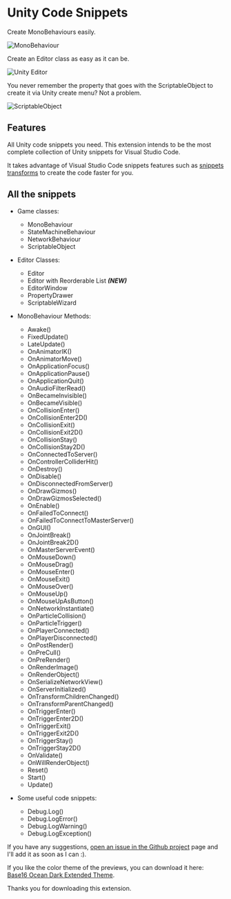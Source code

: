 # Unity Code Snippets #

Create MonoBehaviours easily.

![MonoBehaviour](https://raw.githubusercontent.com/kleber-swf/vscode-unity-code-snippets/master/images/usage-01.gif)

Create an Editor class as easy as it can be.

![Unity Editor](https://raw.githubusercontent.com/kleber-swf/vscode-unity-code-snippets/master/images/usage-02.gif)

You never remember the property that goes with the ScriptableObject to create it via Unity create menu? Not a problem.

![ScriptableObject](https://raw.githubusercontent.com/kleber-swf/vscode-unity-code-snippets/master/images/usage-03.gif)

## Features

All Unity code snippets you need. This extension intends to be the most complete collection of Unity snippets for Visual Studio Code.

It takes advantage of Visual Studio Code snippets features such as [snippets transforms](https://code.visualstudio.com/updates/v1_17#_snippet-transforms) to create the code faster for you.

## All the snippets

* Game classes:
	* MonoBehaviour
	* StateMachineBehaviour
	* NetworkBehaviour
	* ScriptableObject

* Editor Classes:
	* Editor
	* Editor with Reorderable List **_(NEW)_**
	* EditorWindow
	* PropertyDrawer
	* ScriptableWizard

* MonoBehaviour Methods:
	* Awake()
	* FixedUpdate()
	* LateUpdate()
	* OnAnimatorIK()
	* OnAnimatorMove()
	* OnApplicationFocus()
	* OnApplicationPause()
	* OnApplicationQuit()
	* OnAudioFilterRead()
	* OnBecameInvisible()
	* OnBecameVisible()
	* OnCollisionEnter()
	* OnCollisionEnter2D()
	* OnCollisionExit()
	* OnCollisionExit2D()
	* OnCollisionStay()
	* OnCollisionStay2D()
	* OnConnectedToServer()
	* OnControllerColliderHit()
	* OnDestroy()
	* OnDisable()
	* OnDisconnectedFromServer()
	* OnDrawGizmos()
	* OnDrawGizmosSelected()
	* OnEnable()
	* OnFailedToConnect()
	* OnFailedToConnectToMasterServer()
	* OnGUI()
	* OnJointBreak()
	* OnJointBreak2D()
	* OnMasterServerEvent()
	* OnMouseDown()
	* OnMouseDrag()
	* OnMouseEnter()
	* OnMouseExit()
	* OnMouseOver()
	* OnMouseUp()
	* OnMouseUpAsButton()
	* OnNetworkInstantiate()
	* OnParticleCollision()
	* OnParticleTrigger()
	* OnPlayerConnected()
	* OnPlayerDisconnected()
	* OnPostRender()
	* OnPreCull()
	* OnPreRender()
	* OnRenderImage()
	* OnRenderObject()
	* OnSerializeNetworkView()
	* OnServerInitialized()
	* OnTransformChildrenChanged()
	* OnTransformParentChanged()
	* OnTriggerEnter()
	* OnTriggerEnter2D()
	* OnTriggerExit()
	* OnTriggerExit2D()
	* OnTriggerStay()
	* OnTriggerStay2D()
	* OnValidate()
	* OnWillRenderObject()
	* Reset()
	* Start()
	* Update()

* Some useful code snippets:
	* Debug.Log()
	* Debug.LogError()
	* Debug.LogWarning()
	* Debug.LogException()

If you have any suggestions, [open an issue in the Github project](https://github.com/kleber-swf/vscode-unity-code-snippets/issues) page and I'll add it as soon as I can :).

If you like the color theme of the previews, you can download it here: [Base16 Ocean Dark Extended Theme](https://marketplace.visualstudio.com/items?itemName=kleber-swf.ocean-dark-extended).

Thanks you for downloading this extension.